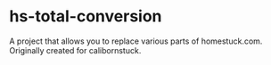 # hs-total-conversion
A project that allows you to replace various parts of homestuck.com. Originally created for calibornstuck.
